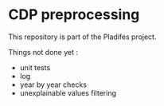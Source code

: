 # CDP preprocessing

This repository is part of the Pladifes project. 

Things not done yet : 
- unit tests
- log
- year by year checks
- unexplainable values filtering


